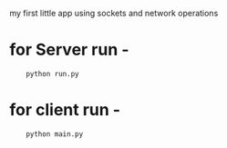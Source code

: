 my first little app using sockets and network operations


# for Server run - 
```
    python run.py
```
# for client run - 
```commandline
    python main.py
```